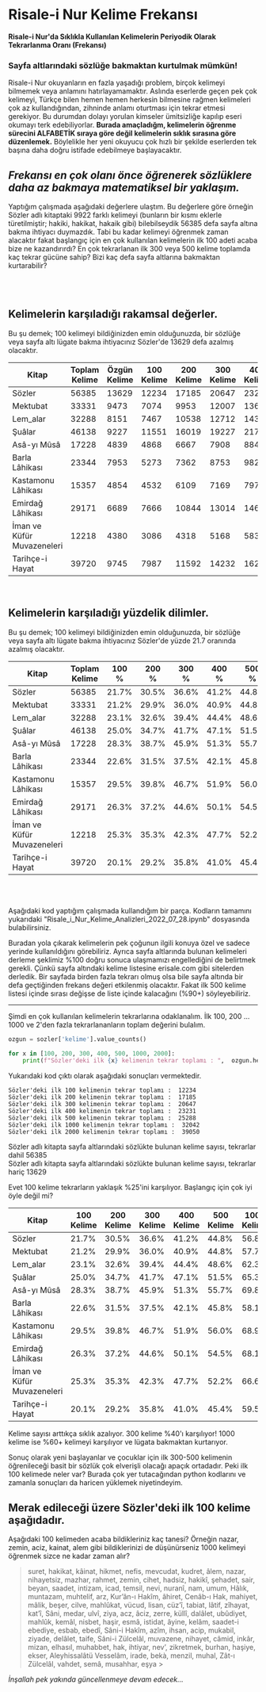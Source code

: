 # Risale-i Nur Kelime Frekansı

**Risale-i Nur'da Sıklıkla Kullanılan Kelimelerin Periyodik Olarak Tekrarlanma Oranı (Frekansı)**

### Sayfa altlarındaki sözlüğe bakmaktan kurtulmak mümkün!

Risale-i Nur okuyanların en fazla yaşadığı problem, birçok kelimeyi bilmemek veya anlamını hatırlayamamaktır.
Aslında eserlerde geçen pek çok kelimeyi, Türkçe bilen hemen hemen herkesin bilmesine rağmen kelimeleri çok az kullandığından, zihninde anlamı oturtması için tekrar etmesi gerekiyor. Bu durumdan dolayı yorulan kimseler ümitsizliğe kapılıp eseri okumayı terk edebiliyorlar.
**Burada amaçladığm, kelimelerin öğrenme sürecini ALFABETİK sıraya göre değil kelimelerin sıklık sırasına göre düzenlemek.**
Böylelikle her yeni okuyucu çok hızlı bir şekilde eserlerden tek başına daha doğru istifade edebilmeye başlayacaktır.
## *Frekansı en çok olanı önce öğrenerek sözlüklere daha az bakmaya matematiksel bir yaklaşım.*

Yaptığım çalışmada aşağıdaki değerlere ulaştım. Bu değerlere göre örneğin Sözler adlı kitaptaki 9922 farklı kelimeyi (bunların bir kısmı eklerle türetilmiştir; hakiki, hakikat, hakaik gibi) bilebilseydik 56385 defa sayfa altına bakma ihtiyacı duymazdık. Tabi bu kadar kelimeyi öğrenmek zaman alacaktır fakat başlangıç için en çok kullanılan kelimelerin ilk 100 adeti acaba bize ne kazandırırdı? En çok tekrarlanan ilk 300 veya 500 kelime toplamda kaç tekrar gücüne sahip? Bizi kaç defa sayfa altlarına bakmaktan kurtarabilir?

<br/><br/>

## Kelimelerin karşıladığı **rakamsal** değerler.
Bu şu demek; 100 kelimeyi bildiğinizden emin olduğunuzda, bir sözlüğe veya sayfa altı lügate bakma ihtiyacınız Sözler'de 13629 defa azalmış olacaktır.


| Kitap                      |   Toplam Kelime  |   Özgün Kelime |   100 Kelime |   200 Kelime |   300 Kelime |   400 Kelime |   500 Kelime |    1000 Kelime|   2000 Kelime |
| -------------------------- | ---------------  | -------------- | ------- | ------- | ------- | ------- | ------- |  -------- | -------- |
| Sözler                     |           56385  |          13629 |   12234 |   17185 |   20647 |   23231 |   25288 |     32042 |    39050 |
| Mektubat                   |           33331  |           9473 |    7074 |    9953 |   12007 |   13616 |   14930 |     19229 |    23570 |
| Lem_alar                   |           32288  |           8151 |    7467 |   10538 |   12712 |   14351 |   15689 |     20118 |    24364 |
| Şuâlar                     |           46138  |           9227 |   11551 |   16019 |   19227 |   21752 |   23740 |     30135 |    35967 |
| Asâ-yı Mûsâ                |           17228  |           4839 |    4868 |    6667 |    7908 |    8843 |    9595 |     12033 |    14344 |
| Barla Lâhikası             |           23344  |           7953 |    5273 |    7362 |    8753 |    9824 |   10700 |     13554 |    16533 |
| Kastamonu Lâhikası         |           15357  |           4854 |    4532 |    6109 |    7169 |    7972 |    8606 |     10587 |    12503 |
| Emirdağ Lâhikası           |           29171  |           6689 |    7666 |   10844 |   13014 |   14618 |   15888 |     19867 |    23590 |
| İman ve Küfür Muvazeneleri |           12218  |           4380 |    3086 |    4318 |    5168 |    5833 |    6372 |      8143 |     9838 |
| Tarihçe-i Hayat            |           39720  |           9745 |    7987 |   11592 |   14232 |   16294 |   18014 |     23633 |    29012 |

<br/>

## Kelimelerin karşıladığı **yüzdelik** dilimler.
Bu şu demek; 100 kelimeyi bildiğinizden emin olduğunuzda, bir sözlüğe veya sayfa altı lügate bakma ihtiyacınız Sözler'de yüzde 21.7 oranında azalmış olacaktır.

| Kitap                      |   Toplam Kelime  | 100 %   | 200 %   | 300 %   | 400 %   | 500 %   | 1000 %   | 2000 %   |
| -------------------------- | ---------------  | ------- | ------- | ------- | ------- | ------- | -------- | -------- |
| Sözler                     |           56385  | 21.7%   | 30.5%   | 36.6%   | 41.2%   | 44.8%   | 56.8%    | 69.3%    |
| Mektubat                   |           33331  | 21.2%   | 29.9%   | 36.0%   | 40.9%   | 44.8%   | 57.7%    | 70.7%    |
| Lem_alar                   |           32288  | 23.1%   | 32.6%   | 39.4%   | 44.4%   | 48.6%   | 62.3%    | 75.5%    |
| Şuâlar                     |           46138  | 25.0%   | 34.7%   | 41.7%   | 47.1%   | 51.5%   | 65.3%    | 78.0%    |
| Asâ-yı Mûsâ                |           17228  | 28.3%   | 38.7%   | 45.9%   | 51.3%   | 55.7%   | 69.8%    | 83.3%    |
| Barla Lâhikası             |           23344  | 22.6%   | 31.5%   | 37.5%   | 42.1%   | 45.8%   | 58.1%    | 70.8%    |
| Kastamonu Lâhikası         |           15357  | 29.5%   | 39.8%   | 46.7%   | 51.9%   | 56.0%   | 68.9%    | 81.4%    |
| Emirdağ Lâhikası           |           29171  | 26.3%   | 37.2%   | 44.6%   | 50.1%   | 54.5%   | 68.1%    | 80.9%    |
| İman ve Küfür Muvazeneleri |           12218  | 25.3%   | 35.3%   | 42.3%   | 47.7%   | 52.2%   | 66.6%    | 80.5%    |
| Tarihçe-i Hayat            |           39720  | 20.1%   | 29.2%   | 35.8%   | 41.0%   | 45.4%   | 59.5%    | 73.0%    |

<br/><br/>

Aşağıdaki kod yaptığım çalışmada kullandığım bir parça. Kodların tamamını yukarıdaki "Risale_i_Nur_Kelime_Analizleri_2022_07_28.ipynb" dosyasında bulabilirsiniz.

Buradan yola çıkarak kelimelerin pek çoğunun ilgili konuya özel ve sadece yerinde kullanıldığını görebiliriz. 
Ayrıca sayfa altlarında bulunan kelimeleri derleme şeklimiz %100 doğru sonuca ulaşmamızı engellediğini de belirtmek gerekli. 
Çünkü sayfa altındaki kelime listesine erisale.com gibi sitelerden derledik. 
Bir sayfada birden fazla tekrarı olmuş olsa bile sayfa altında bir defa geçtiğinden frekans değeri etkilenmiş olacaktır. 
Fakat ilk 500 kelime listesi içinde sırası değişse de liste içinde kalacağını (%90+) söyleyebiliriz.

--------

Şimdi en çok kullanılan kelimelerin tekrarlarına odaklanalım.
İlk 100, 200 ... 1000 ve 2'den fazla tekrarlananların toplam değerini bulalım.
```python
ozgun = sozler['kelime'].value_counts()

for x in [100, 200, 300, 400, 500, 1000, 2000]:
    print(f"Sözler'deki ilk {x} kelimenin tekrar toplamı : ",  ozgun.head(x).sum())
```
Yukarıdaki kod çıktı olarak aşağıdaki sonuçları vermektedir.
```
Sözler'deki ilk 100 kelimenin tekrar toplamı :  12234
Sözler'deki ilk 200 kelimenin tekrar toplamı :  17185
Sözler'deki ilk 300 kelimenin tekrar toplamı :  20647
Sözler'deki ilk 400 kelimenin tekrar toplamı :  23231
Sözler'deki ilk 500 kelimenin tekrar toplamı :  25288
Sözler'deki ilk 1000 kelimenin tekrar toplamı :  32042
Sözler'deki ilk 2000 kelimenin tekrar toplamı :  39050
```

Sözler adlı kitapta sayfa altlarındaki sözlükte bulunan kelime sayısı, tekrarlar dahil 56385 </br>
Sözler adlı kitapta sayfa altlarındaki sözlükte bulunan kelime sayısı, tekrarlar hariç 13629 </br>


Evet 100 kelime tekrarların yaklaşık %25'ini karşılıyor. Başlangıç için çok iyi öyle değil mi?

| Kitap                      | 100 Kelime | 200 Kelime | 300 Kelime | 400 Kelime | 500 Kelime | 1000 Kelime | 2000 Kelime |
| -------------------------- | -------    | -------    | -------    | -------    | -------    | --------    | --------    |
| Sözler                     | 21.7%      | 30.5%      | 36.6%      | 41.2%      | 44.8%      | 56.8%       | 69.3%       |
| Mektubat                   | 21.2%      | 29.9%      | 36.0%      | 40.9%      | 44.8%      | 57.7%       | 70.7%       |
| Lem_alar                   | 23.1%      | 32.6%      | 39.4%      | 44.4%      | 48.6%      | 62.3%       | 75.5%       |
| Şuâlar                     | 25.0%      | 34.7%      | 41.7%      | 47.1%      | 51.5%      | 65.3%       | 78.0%       |
| Asâ-yı Mûsâ                | 28.3%      | 38.7%      | 45.9%      | 51.3%      | 55.7%      | 69.8%       | 83.3%       |
| Barla Lâhikası             | 22.6%      | 31.5%      | 37.5%      | 42.1%      | 45.8%      | 58.1%       | 70.8%       |
| Kastamonu Lâhikası         | 29.5%      | 39.8%      | 46.7%      | 51.9%      | 56.0%      | 68.9%       | 81.4%       |
| Emirdağ Lâhikası           | 26.3%      | 37.2%      | 44.6%      | 50.1%      | 54.5%      | 68.1%       | 80.9%       |
| İman ve Küfür Muvazeneleri | 25.3%      | 35.3%      | 42.3%      | 47.7%      | 52.2%      | 66.6%       | 80.5%       |
| Tarihçe-i Hayat            | 20.1%      | 29.2%      | 35.8%      | 41.0%      | 45.4%      | 59.5%       | 73.0%       |

Kelime sayısı arttıkça sıklık azalıyor.
300 kelime %40'ı karşılıyor!
1000 kelime ise %60+ kelimeyi karşılıyor ve lügata bakmaktan kurtarıyor.

Sonuç olarak yeni başlayanlar ve çocuklar için ilk 300-500 kelimenin öğrenileceği basit bir sözlük çok elverişli olacağı apaçık ortadadır.
Peki ilk 100 kelimede neler var?
Burada çok yer tutacağından python kodlarını ve zamanla sonuçları da haricen yüklemek niyetindeyim.

## Merak edileceği üzere Sözler'deki ilk 100 kelime aşağıdadır.

Aşağıdaki 100 kelimeden acaba bildikleriniz kaç tanesi?
Örneğin nazar, zemin, aciz, kainat, alem gibi bildiklerinizi de düşünürseniz 1000 kelimeyi öğrenmek sizce ne kadar zaman alır?

> suret, hakikat, kâinat, hikmet, nefis, mevcudat, kudret, âlem, nazar, nihayetsiz, mazhar, rahmet, zemin, cihet, hadsiz, hakikî, şehadet, sair, beyan, saadet, intizam, icad, temsil, nevi, nuranî, nam, umum, Hâlık, muntazam, muhtelif, arz, Kur’ân-ı Hakîm, âhiret, Cenâb-ı Hak, mahiyet, mâlik, beşer, cilve, mahlûkat, vücud, lisan, cüz’î, tabiat, lâtif, zîhayat, kat’î, Sâni, medar, ulvî, ziya, acz, âciz, zerre, küllî, dalâlet, ubûdiyet, mahlûk, kemâl, nisbet, haşir, esmâ, istidat, âyine, kelâm, saadet-i ebediye, esbab, ebedî, Sâni-i Hakîm, azîm, ihsan, acip, mukabil, ziyade, delâlet, taife, Sâni-i Zülcelâl, muvazene, nihayet, câmid, inkâr, mizan, elhasıl, muhabbet, hak, ihtiyar, nev’, zikretmek, burhan, haşiye, ekser, Aleyhissalâtü Vesselâm, irade, bekà, menzil, muhal, Zât-ı Zülcelâl, vahdet, semâ, musahhar, eşya  >

*İnşallah pek yakında güncellenmeye devam edecek...*

